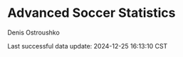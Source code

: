 # Advanced Soccer Statistics
Denis Ostroushko

<!-- gfm -->

Last successful data update: 2024-12-25 16:13:10 CST
